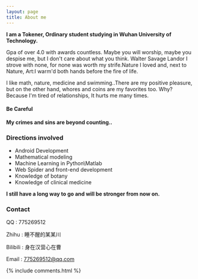 ```yaml
---
layout: page
title: About me 
---
```


<link rel="stylesheet" href="../css/buttons.css">

<strong>I am a Tokener, Ordinary student studying in Wuhan University of Technology.</strong>

<p>

Gpa of over 4.0 with awards countless. Maybe you will worship, maybe you despise me, but I don't care about what you think. 
Walter Savage Landor I strove with none, for none was worth my strife.Nature I loved and, next to Nature, Art:I warm'd both hands before the fire of life.

<p>

I like math, nature, medicine and swimming..There are my positive pleasure, but on the other hand, whores and coins are my favorites too. Why? Because I'm tired of relationships, It hurts me many times.

<p>

<h4> Be Careful </h4>

<p>

<strong>		My crimes and sins are beyond counting..</strong>

<p>

<h3> Directions involved </h3>  
<p>

<ul>
<li>Android Development</li>
<li>Mathematical modeling</li>
<li>Machine Learning in Python\Matlab</li>
<li>Web Spider and front-end development</li>
<li>Knowledge of botany</li>
<li>Knowledge of clinical medicine</li>
</ul>

<p>
 
<strong>I still have a long way to go and will be stronger from now on. </strong>

<p>

<h3> Contact </h3>

<p>

QQ : 775269512

<p>

Zhihu : 睡不醒的某某川

<p>

Bilibili : 身在汉营心在曹

<p>

Email : 775269512@qq.com

<p>


{% include comments.html %}

